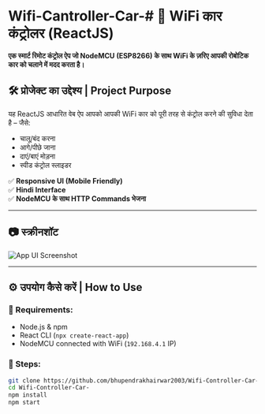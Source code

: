 # Wifi-Cantroller-Car-# 🚗 WiFi कार कंट्रोलर (ReactJS)

**एक स्मार्ट रिमोट कंट्रोल ऐप जो NodeMCU (ESP8266) के साथ WiFi के ज़रिए आपकी रोबोटिक कार को चलाने में मदद करता है।**

## 🛠 प्रोजेक्ट का उद्देश्य | Project Purpose

यह ReactJS आधारित वेब ऐप आपको आपकी WiFi कार को पूरी तरह से कंट्रोल करने की सुविधा देता है – जैसे:
- चालू/बंद करना
- आगे/पीछे जाना
- दाएं/बाएं मोड़ना
- स्पीड कंट्रोल स्लाइडर

✅ **Responsive UI (Mobile Friendly)**  
✅ **Hindi Interface**  
✅ **NodeMCU के साथ HTTP Commands भेजना**

---

## 📷 स्क्रीनशॉट

![App UI Screenshot](screenshot.png) <!-- आप चाहें तो स्क्रीनशॉट अपलोड करके लिंक अपडेट करें -->

---

## ⚙️ उपयोग कैसे करें | How to Use

### 🔧 Requirements:
- Node.js & npm
- React CLI (`npx create-react-app`)
- NodeMCU connected with WiFi (`192.168.4.1` IP)

### 🧪 Steps:
```bash
git clone https://github.com/bhupendrakhairwar2003/Wifi-Controller-Car-.git
cd Wifi-Controller-Car-
npm install
npm start
